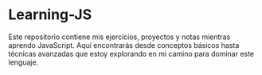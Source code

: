 # Learning-JS
Este repositorio contiene mis ejercicios, proyectos y notas mientras aprendo JavaScript. Aquí encontrarás desde conceptos básicos hasta técnicas avanzadas que estoy explorando en mi camino para dominar este lenguaje.
